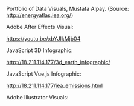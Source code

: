 Portfolio of  Data Visuals, Mustafa Alpay. (Source: http://energyatlas.iea.org/)


Adobe After Effects Visual:

https://youtu.be/xbYJIkMjb04


JavaScript 3D Infographic:

http://18.211.114.177/3d_earth_infographic/


JavaScript Vue.js Infographic:

http://18.211.114.177/iea_emissions.html


Adobe Illustrator Visuals:

